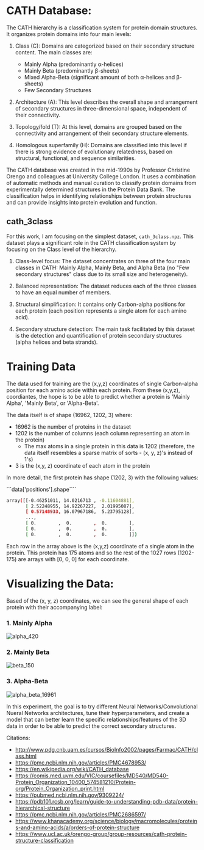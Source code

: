 # CATH Database:

The CATH hierarchy is a classification system for protein domain structures. It organizes protein domains into four main levels:

1. Class (C): Domains are categorized based on their secondary structure content. The main classes are:
   - Mainly Alpha (predominantly α-helices)
   - Mainly Beta (predominantly β-sheets)
   - Mixed Alpha-Beta (significant amount of both α-helices and β-sheets)
   - Few Secondary Structures

2. Architecture (A): This level describes the overall shape and arrangement of secondary structures in three-dimensional space, independent of their connectivity.

3. Topology/fold (T): At this level, domains are grouped based on the connectivity and arrangement of their secondary structure elements.

4. Homologous superfamily (H): Domains are classified into this level if there is strong evidence of evolutionary relatedness, based on structural, functional, and sequence similarities.

The CATH database was created in the mid-1990s by Professor Christine Orengo and colleagues at University College London. It uses a combination of automatic methods and manual curation to classify protein domains from experimentally determined structures in the Protein Data Bank. The classification helps in identifying relationships between protein structures and can provide insights into protein evolution and function.
 
 ## cath_3class

For this work, I am focusing on the simplest dataset, `cath_3class.npz`. This dataset plays a significant role in the CATH classification system by focusing on the Class level of the hierarchy. 

1. Class-level focus: The dataset concentrates on three of the four main classes in CATH: Mainly Alpha, Mainly Beta, and Alpha Beta (no "Few secondary structures" class due to its small size and heterogeneity).

2. Balanced representation: The dataset reduces each of the three classes to have an equal number of members.

3. Structural simplification: It contains only Carbon-alpha positions for each protein (each position represents a single atom for each amino acid).

4. Secondary structure detection: The main task facilitated by this dataset is the detection and quantification of protein secondary structures (alpha helices and beta strands).

# Training Data

The data used for training are the (x,y,z) coordinates of single Carbon-alpha position for each amino acide within each protein. From these (x,y,z), coordiantes, the hope is to be able to predict whether a protein is 'Mainly Alpha', 'Mainly Beta', or 'Alpha-Beta'.

The data itself is of shape (16962, 1202, 3) where:
- 16962 is the number of proteins in the dataset
- 1202 is the number of columns (each column representing an atom in the protein)
  - The max atoms in a single protein in this data is 1202 (therefore, the data itself resembles a sparse matrix of sorts - (x, y, z)'s instead of 1's)
- 3 is the (x,y, z) coordinate of each atom in the protein

In more detail, the first protein has shape (1202, 3) with the following values:

```data['positions'].shape````

```bash
array([[-0.46251011, 14.0216713 , -0.11604881],
       [ 2.52248955, 14.92267227,  2.01995087],
       [ 0.57148933, 16.07967186,  5.23795128],
       ...,
       [ 0.        ,  0.        ,  0.        ],
       [ 0.        ,  0.        ,  0.        ],
       [ 0.        ,  0.        ,  0.        ]])
```

Each row in the array above is the (x,y,z) coordinate of a single atom in the protein. This protein has 175 atoms and so the rest of the 1027 rows (1202-175) are arrays with [0, 0, 0] for each coordinate.

# Visualizing the Data:

Based of the (x, y, z) coordinates, we can see the general shape of each protein with their accompanying label:

### 1. Mainly Alpha
![alpha_420](https://github.com/user-attachments/assets/f31912be-6a52-490e-bade-f3fa53d5146f)

### 2. Mainly Beta
![beta_150](https://github.com/user-attachments/assets/7b0d5a56-2e63-421e-a03f-30bcabdd4f0b)

### 3. Alpha-Beta
![alpha_beta_16961](https://github.com/user-attachments/assets/264ab5cf-3eb8-4e01-a69a-8f2fcbfe94df)

In this experiment, the goal is to try different Neural Networks/Convolutional Nueral Networks architectures, tune their hyperparameters, and create a model that can better learn the specific relationships/features of the 3D data in order to be able to predict the correct secondary structures.

Citations:
- http://www.pdg.cnb.uam.es/cursos/BioInfo2002/pages/Farmac/CATH/class.html
- https://pmc.ncbi.nlm.nih.gov/articles/PMC4678953/
- https://en.wikipedia.org/wiki/CATH_database
- https://comis.med.uvm.edu/VIC/coursefiles/MD540/MD540-Protein_Organization_10400_574581210/Protein-org/Protein_Organization_print.html
- https://pubmed.ncbi.nlm.nih.gov/9309224/
- https://pdb101.rcsb.org/learn/guide-to-understanding-pdb-data/protein-hierarchical-structure
- https://pmc.ncbi.nlm.nih.gov/articles/PMC2686597/
- https://www.khanacademy.org/science/biology/macromolecules/proteins-and-amino-acids/a/orders-of-protein-structure
- https://www.ucl.ac.uk/orengo-group/group-resources/cath-protein-structure-classification

